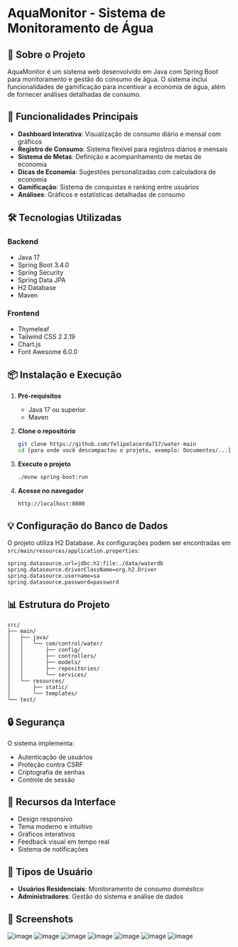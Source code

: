 # AquaMonitor - Sistema de Monitoramento de Água

## 📝 Sobre o Projeto

AquaMonitor é um sistema web desenvolvido em Java com Spring Boot para monitoramento e gestão do consumo de água. O sistema inclui funcionalidades de gamificação para incentivar a economia de água, além de fornecer análises detalhadas de consumo.

## 🚀 Funcionalidades Principais

- **Dashboard Interativa**: Visualização de consumo diário e mensal com gráficos
- **Registro de Consumo**: Sistema flexível para registros diários e mensais
- **Sistema de Metas**: Definição e acompanhamento de metas de economia
- **Dicas de Economia**: Sugestões personalizadas com calculadora de economia
- **Gamificação**: Sistema de conquistas e ranking entre usuários
- **Análises**: Gráficos e estatísticas detalhadas de consumo

## 🛠️ Tecnologias Utilizadas

### Backend
- Java 17
- Spring Boot 3.4.0
- Spring Security
- Spring Data JPA
- H2 Database
- Maven

### Frontend
- Thymeleaf
- Tailwind CSS 2.2.19
- Chart.js
- Font Awesome 6.0.0

## 📦 Instalação e Execução

1. **Pré-requisitos**
   - Java 17 ou superior
   - Maven

2. **Clone o repositório**
   ```bash
   git clone https://github.com/felipelacerda717/water-main
   cd [para onde você descompactou o projeto, exemplo: Documentos/...]
   ```

3. **Execute o projeto**
   ```bash
   ./mvnw spring-boot:run
   ```

4. **Acesse no navegador**
   ```
   http://localhost:8080
   ```

## 💡 Configuração do Banco de Dados

O projeto utiliza H2 Database. As configurações podem ser encontradas em `src/main/resources/application.properties`:

```properties
spring.datasource.url=jdbc:h2:file:./data/waterdb
spring.datasource.driverClassName=org.h2.Driver
spring.datasource.username=sa
spring.datasource.password=password
```

## 📊 Estrutura do Projeto

```
src/
├── main/
│   ├── java/
│   │   └── com/control/water/
│   │       ├── config/
│   │       ├── controllers/
│   │       ├── models/
│   │       ├── repositories/
│   │       └── services/
│   └── resources/
│       ├── static/
│       └── templates/
└── test/
```

## 🔒 Segurança

O sistema implementa:
- Autenticação de usuários
- Proteção contra CSRF
- Criptografia de senhas
- Controle de sessão

## 🎯 Recursos da Interface

- Design responsivo
- Tema moderno e intuitivo
- Gráficos interativos
- Feedback visual em tempo real
- Sistema de notificações

## 👥 Tipos de Usuário

- **Usuários Residenciais**: Monitoramento de consumo doméstico
- **Administradores**: Gestão do sistema e análise de dados

## 📱 Screenshots

![image](https://github.com/user-attachments/assets/bc123a69-3879-4660-9d40-539327d39bfd)
![image](https://github.com/user-attachments/assets/02d0280b-d053-4ff5-bc70-01e63783a092)
![image](https://github.com/user-attachments/assets/3c215699-556c-4af2-aed4-0c8ce511be3d)
![image](https://github.com/user-attachments/assets/608f1751-8eda-4492-b2c4-0ebf5069f1fb)
![image](https://github.com/user-attachments/assets/576b94b5-ba8d-483b-b9d1-299e9e1d72c9)
![image](https://github.com/user-attachments/assets/e655a813-d775-4d65-b5ff-1f1c05a2366b)
![image](https://github.com/user-attachments/assets/62517470-6a3b-4d93-9ad3-0b02fff93a37)


